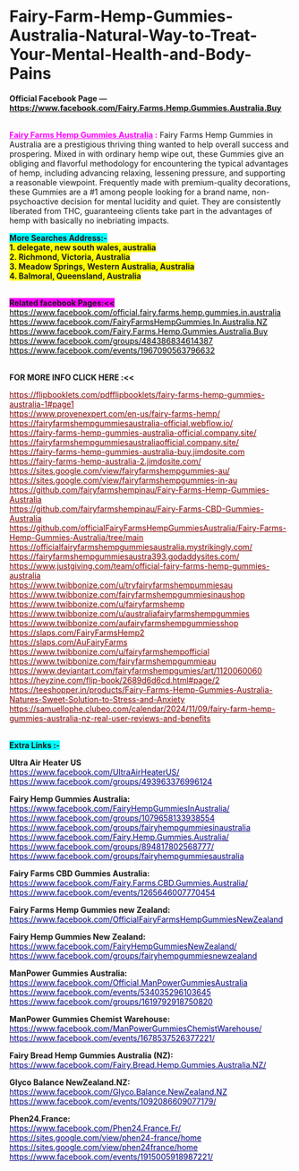 # Fairy-Farm-Hemp-Gummies-Australia-Natural-Way-to-Treat-Your-Mental-Health-and-Body-Pains

<p><strong>Official Facebook Page &mdash; <a href="https://www.facebook.com/Fairy.Farms.Hemp.Gummies.Australia.Buy">https://www.facebook.com/Fairy.Farms.Hemp.Gummies.Australia.Buy</a></strong></p>
<p><br /><span style="color: #ff00ff;"><strong><a style="color: #ff00ff;" href="https://www.facebook.com/Fairy.Farms.Hemp.Gummies.Australia.Buy">Fairy Farms Hemp Gummies Australia</a> :</strong></span> Fairy Farms Hemp Gummies in Australia are a prestigious thriving thing wanted to help overall success and prospering. Mixed in with ordinary hemp wipe out, these Gummies give an obliging and flavorful methodology for encountering the typical advantages of hemp, including advancing relaxing, lessening pressure, and supporting a reasonable viewpoint. Frequently made with premium-quality decorations, these Gummies are a #1 among people looking for a brand name, non-psychoactive decision for mental lucidity and quiet. They are consistently liberated from THC, guaranteeing clients take part in the advantages of hemp with basically no inebriating impacts.</p>
<p><span style="background-color: #00ffff;"><strong>More Searches Address:-</strong></span><br /><strong><span style="background-color: #ffff00;">1. delegate, new south wales, australia</span></strong><br /><strong><span style="background-color: #ffff00;">2. Richmond, Victoria, Australia</span></strong><br /><strong><span style="background-color: #ffff00;">3. Meadow Springs, Western Australia, Australia</span></strong><br /><strong><span style="background-color: #ffff00;">4. Balmoral, Queensland, Australia</span></strong></p>
<p><br /><span style="background-color: #ff00ff;"><strong>Related facebook Pages:&lt;&lt;</strong></span><br /><span style="color: #000000;"><a style="color: #000000;" href="https://www.facebook.com/official.fairy.farms.hemp.gummies.in.australia">https://www.facebook.com/official.fairy.farms.hemp.gummies.in.australia</a></span><br /><span style="color: #000000;"><a style="color: #000000;" href="https://www.facebook.com/FairyFarmsHempGummies.In.Australia.NZ">https://www.facebook.com/FairyFarmsHempGummies.In.Australia.NZ</a></span><br /><span style="color: #000000;"><a style="color: #000000;" href="https://www.facebook.com/Fairy.Farms.Hemp.Gummies.Australia.Buy">https://www.facebook.com/Fairy.Farms.Hemp.Gummies.Australia.Buy</a></span><br /><span style="color: #000000;"><a style="color: #000000;" href="https://www.facebook.com/groups/484386834614387">https://www.facebook.com/groups/484386834614387</a></span><br /><span style="color: #000000;"><a style="color: #000000;" href="https://www.facebook.com/events/1967090563796632">https://www.facebook.com/events/1967090563796632</a></span></p>
<p><br /><strong>FOR MORE INFO CLICK HERE :&lt;&lt;</strong></p>
<p><span style="color: #800000;"><a style="color: #800000;" href="https://flipbooklets.com/pdfflipbooklets/fairy-farms-hemp-gummies-australia-1#page1">https://flipbooklets.com/pdfflipbooklets/fairy-farms-hemp-gummies-australia-1#page1</a></span><br /><span style="color: #800000;"><a style="color: #800000;" href="https://www.provenexpert.com/en-us/fairy-farms-hemp/">https://www.provenexpert.com/en-us/fairy-farms-hemp/</a></span><br /><span style="color: #800000;"><a style="color: #800000;" href="https://fairyfarmshempgummiesaustralia-official.webflow.io/">https://fairyfarmshempgummiesaustralia-official.webflow.io/</a></span><br /><span style="color: #800000;"><a style="color: #800000;" href="https://fairy-farms-hemp-gummies-australia-official.company.site/">https://fairy-farms-hemp-gummies-australia-official.company.site/</a></span><br /><span style="color: #800000;"><a style="color: #800000;" href="https://fairyfarmshempgummiesaustraliaofficial.company.site/">https://fairyfarmshempgummiesaustraliaofficial.company.site/</a></span><br /><span style="color: #800000;"><a style="color: #800000;" href="https://fairy-farms-hemp-gummies-australia-buy.jimdosite.com">https://fairy-farms-hemp-gummies-australia-buy.jimdosite.com</a></span><br /><span style="color: #800000;"><a style="color: #800000;" href="https://fairy-farms-hemp-australia-2.jimdosite.com/">https://fairy-farms-hemp-australia-2.jimdosite.com/</a></span><br /><span style="color: #800000;"><a style="color: #800000;" href="https://sites.google.com/view/fairyfarmshempgummies-au/">https://sites.google.com/view/fairyfarmshempgummies-au/</a></span><br /><span style="color: #800000;"><a style="color: #800000;" href="https://sites.google.com/view/fairyfarmshempgummies-in-au">https://sites.google.com/view/fairyfarmshempgummies-in-au</a></span><br /><span style="color: #800000;"><a style="color: #800000;" href="https://github.com/fairyfarmshempinau/Fairy-Farms-Hemp-Gummies-Australia">https://github.com/fairyfarmshempinau/Fairy-Farms-Hemp-Gummies-Australia</a></span><br /><span style="color: #800000;"><a style="color: #800000;" href="https://github.com/fairyfarmshempinau/Fairy-Farms-CBD-Gummies-Australia">https://github.com/fairyfarmshempinau/Fairy-Farms-CBD-Gummies-Australia</a></span><br /><span style="color: #800000;"><a style="color: #800000;" href="https://github.com/officialFairyFarmsHempGummiesAustralia/Fairy-Farms-Hemp-Gummies-Australia/tree/main">https://github.com/officialFairyFarmsHempGummiesAustralia/Fairy-Farms-Hemp-Gummies-Australia/tree/main</a></span><br /><span style="color: #800000;"><a style="color: #800000;" href="https://officialfairyfarmshempgummiesaustralia.mystrikingly.com/">https://officialfairyfarmshempgummiesaustralia.mystrikingly.com/</a></span><br /><span style="color: #800000;"><a style="color: #800000;" href="https://fairyfarmshempgummiesaustra393.godaddysites.com/">https://fairyfarmshempgummiesaustra393.godaddysites.com/</a></span><br /><span style="color: #800000;"><a style="color: #800000;" href="https://www.justgiving.com/team/official-fairy-farms-hemp-gummies-australia">https://www.justgiving.com/team/official-fairy-farms-hemp-gummies-australia</a></span><br /><span style="color: #800000;"><a style="color: #800000;" href="https://www.twibbonize.com/u/tryfairyfarmshempummiesau">https://www.twibbonize.com/u/tryfairyfarmshempummiesau</a></span><br /><span style="color: #800000;"><a style="color: #800000;" href="https://www.twibbonize.com/fairyfarmshempgummiesinaushop">https://www.twibbonize.com/fairyfarmshempgummiesinaushop</a></span><br /><span style="color: #800000;"><a style="color: #800000;" href="https://www.twibbonize.com/u/fairyfarmshemp">https://www.twibbonize.com/u/fairyfarmshemp</a></span><br /><span style="color: #800000;"><a style="color: #800000;" href="https://www.twibbonize.com/u/australiafairyfarmshempgummies">https://www.twibbonize.com/u/australiafairyfarmshempgummies</a></span><br /><span style="color: #800000;"><a style="color: #800000;" href="https://www.twibbonize.com/aufairyfarmshempgummiesshop">https://www.twibbonize.com/aufairyfarmshempgummiesshop</a></span><br /><span style="color: #800000;"><a style="color: #800000;" href="https://slaps.com/FairyFarmsHemp2">https://slaps.com/FairyFarmsHemp2</a></span><br /><span style="color: #800000;"><a style="color: #800000;" href="https://slaps.com/AuFairyFarms">https://slaps.com/AuFairyFarms</a></span><br /><span style="color: #800000;"><a style="color: #800000;" href="https://www.twibbonize.com/u/fairyfarmshempofficial">https://www.twibbonize.com/u/fairyfarmshempofficial</a></span><br /><span style="color: #800000;"><a style="color: #800000;" href="https://www.twibbonize.com/fairyfarmshempgummieau">https://www.twibbonize.com/fairyfarmshempgummieau</a></span><br /><span style="color: #800000;"><a style="color: #800000;" href="https://www.deviantart.com/fairyfarmshempgumies/art/1120060060">https://www.deviantart.com/fairyfarmshempgumies/art/1120060060</a></span><br /><span style="color: #800000;"><a style="color: #800000;" href="https://heyzine.com/flip-book/2689d6d6cd.html#page/2">https://heyzine.com/flip-book/2689d6d6cd.html#page/2</a></span><br /><span style="color: #800000;"><a style="color: #800000;" href="https://teeshopper.in/products/Fairy-Farms-Hemp-Gummies-Australia-Natures-Sweet-Solution-to-Stress-and-Anxiety">https://teeshopper.in/products/Fairy-Farms-Hemp-Gummies-Australia-Natures-Sweet-Solution-to-Stress-and-Anxiety</a></span><br /><span style="color: #800000;"><a style="color: #800000;" href="https://samuellophe.clubeo.com/calendar/2024/11/09/fairy-farm-hemp-gummies-australia-nz-real-user-reviews-and-benefits">https://samuellophe.clubeo.com/calendar/2024/11/09/fairy-farm-hemp-gummies-australia-nz-real-user-reviews-and-benefits</a></span></p>
<p><br /><span style="background-color: #00ffff;"><strong>Extra Links :-</strong></span></p>
<p><strong>Ultra Air Heater US</strong><br /><span style="color: #000080;"><a style="color: #000080;" href="https://www.facebook.com/UltraAirHeaterUS/">https://www.facebook.com/UltraAirHeaterUS/</a></span><br /><span style="color: #000080;"><a style="color: #000080;" href="https://www.facebook.com/groups/493963376996124">https://www.facebook.com/groups/493963376996124</a></span></p>
<p><strong>Fairy Hemp Gummies Australia:</strong><br /><span style="color: #000080;"><a style="color: #000080;" href="https://www.facebook.com/FairyHempGummiesInAustralia/">https://www.facebook.com/FairyHempGummiesInAustralia/</a></span><br /><span style="color: #000080;"><a style="color: #000080;" href="https://www.facebook.com/groups/1079658133938554">https://www.facebook.com/groups/1079658133938554</a></span><br /><span style="color: #000080;"><a style="color: #000080;" href="https://www.facebook.com/groups/fairyhempgummiesinaustralia">https://www.facebook.com/groups/fairyhempgummiesinaustralia</a></span><br /><span style="color: #000080;"><a style="color: #000080;" href="https://www.facebook.com/Fairy.Hemp.Gummies.Australia/">https://www.facebook.com/Fairy.Hemp.Gummies.Australia/</a></span><br /><span style="color: #000080;"><a style="color: #000080;" href="https://www.facebook.com/groups/894817802568777/">https://www.facebook.com/groups/894817802568777/</a></span><br /><span style="color: #000080;"><a style="color: #000080;" href="https://www.facebook.com/groups/fairyhempgummiesaustralia">https://www.facebook.com/groups/fairyhempgummiesaustralia</a></span></p>
<p><strong>Fairy Farms CBD Gummies Australia:</strong><br /><span style="color: #000080;"><a style="color: #000080;" href="https://www.facebook.com/Fairy.Farms.CBD.Gummies.Australia/">https://www.facebook.com/Fairy.Farms.CBD.Gummies.Australia/</a></span><br /><span style="color: #000080;"><a style="color: #000080;" href="https://www.facebook.com/events/1265646007770454">https://www.facebook.com/events/1265646007770454</a></span></p>
<p><strong>Fairy Farms Hemp Gummies new Zealand:</strong><br /><span style="color: #000080;"><a style="color: #000080;" href="https://www.facebook.com/OfficialFairyFarmsHempGummiesNewZealand">https://www.facebook.com/OfficialFairyFarmsHempGummiesNewZealand</a></span></p>
<p><strong>Fairy Hemp Gummies New Zealand:</strong><br /><span style="color: #000080;"><a style="color: #000080;" href="https://www.facebook.com/FairyHempGummiesNewZealand/">https://www.facebook.com/FairyHempGummiesNewZealand/</a></span><br /><span style="color: #000080;"><a style="color: #000080;" href="https://www.facebook.com/groups/fairyhempgummiesnewzealand">https://www.facebook.com/groups/fairyhempgummiesnewzealand</a></span></p>
<p><strong>ManPower Gummies Australia:</strong><br /><span style="color: #000080;"><a style="color: #000080;" href="https://www.facebook.com/Official.ManPowerGummiesAustralia">https://www.facebook.com/Official.ManPowerGummiesAustralia</a></span><br /><span style="color: #000080;"><a style="color: #000080;" href="https://www.facebook.com/events/534035296103645">https://www.facebook.com/events/534035296103645</a></span><br /><span style="color: #000080;"><a style="color: #000080;" href="https://www.facebook.com/groups/1619792918750820">https://www.facebook.com/groups/1619792918750820</a></span></p>
<p><strong>ManPower Gummies Chemist Warehouse:</strong><br /><span style="color: #000080;"><a style="color: #000080;" href="https://www.facebook.com/ManPowerGummiesChemistWarehouse/">https://www.facebook.com/ManPowerGummiesChemistWarehouse/</a></span><br /><span style="color: #000080;"><a style="color: #000080;" href="https://www.facebook.com/events/1678537526377221/">https://www.facebook.com/events/1678537526377221/</a></span></p>
<p><strong>Fairy Bread Hemp Gummies Australia (NZ):</strong><br /><span style="color: #000080;"><a style="color: #000080;" href="https://www.facebook.com/Fairy.Bread.Hemp.Gummies.Australia.NZ/">https://www.facebook.com/Fairy.Bread.Hemp.Gummies.Australia.NZ/</a></span></p>
<p><strong>Glyco Balance NewZealand.NZ:</strong><br /><span style="color: #000080;"><a style="color: #000080;" href="https://www.facebook.com/Glyco.Balance.NewZealand.NZ">https://www.facebook.com/Glyco.Balance.NewZealand.NZ</a></span><br /><span style="color: #000080;"><a style="color: #000080;" href="https://www.facebook.com/events/1092086609077179/">https://www.facebook.com/events/1092086609077179/</a></span></p>
<p><strong>Phen24.France:</strong><br /><span style="color: #000080;"><a style="color: #000080;" href="https://www.facebook.com/Phen24.France.Fr/">https://www.facebook.com/Phen24.France.Fr/</a></span><br /><span style="color: #000080;"><a style="color: #000080;" href="https://sites.google.com/view/phen24-france/home">https://sites.google.com/view/phen24-france/home</a></span><br /><span style="color: #000080;"><a style="color: #000080;" href="https://sites.google.com/view/phen24france/home">https://sites.google.com/view/phen24france/home</a></span><br /><span style="color: #000080;"><a style="color: #000080;" href="https://www.facebook.com/events/1915005918987221/">https://www.facebook.com/events/1915005918987221/</a></span></p>
